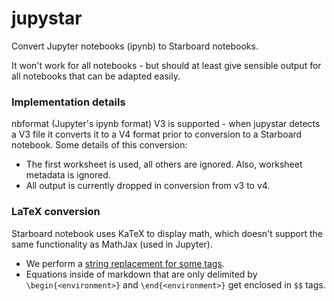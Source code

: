 # jupystar
Convert Jupyter notebooks (ipynb) to Starboard notebooks.

It won't work for all notebooks - but should at least give sensible output for all notebooks that can be adapted easily.

### Implementation details

nbformat (Jupyter's ipynb format) V3 is supported - when jupystar detects a V3 file it converts it to a V4 format prior to conversion to a Starboard notebook. Some details of this conversion:
* The first worksheet is used, all others are ignored. Also, worksheet metadata is ignored.
* All output is currently dropped in conversion from v3 to v4.

### LaTeX conversion
Starboard notebook uses KaTeX to display math, which doesn't support the same functionality as MathJax (used in Jupyter).

* We perform a [string replacement for some tags](https://github.com/gzuidhof/jupystar/blob/main/src/converters/latex.ts#L5-L17).
* Equations inside of markdown that are only delimited by `\begin{<environment>}` and `\end{<environment>}` get enclosed in `$$` tags.

